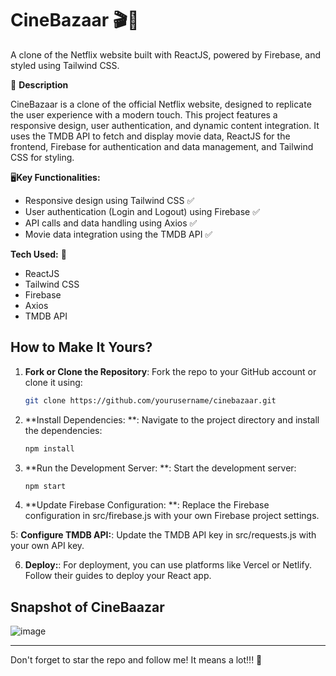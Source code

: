 # CineBazaar 🎬🍿

A clone of the Netflix website built with ReactJS, powered by Firebase, and styled using Tailwind CSS.

📃 **Description**

CineBazaar is a clone of the official Netflix website, designed to replicate the user experience with a modern touch. This project features a responsive design, user authentication, and dynamic content integration. It uses the TMDB API to fetch and display movie data, ReactJS for the frontend, Firebase for authentication and data management, and Tailwind CSS for styling.

🖥**Key Functionalities:**

- Responsive design using Tailwind CSS ✅
- User authentication (Login and Logout) using Firebase ✅
- API calls and data handling using Axios ✅
- Movie data integration using the TMDB API ✅

**Tech Used:** 🤩

- ReactJS
- Tailwind CSS
- Firebase
- Axios
- TMDB API

## How to Make It Yours?

1. **Fork or Clone the Repository**: Fork the repo to your GitHub account or clone it using:

   ```bash
   git clone https://github.com/yourusername/cinebazaar.git

2. **Install Dependencies: **: Navigate to the project directory and install the dependencies:

   ```bash
   npm install

3. **Run the Development Server: **: Start the development server:

   ```bash
   npm start

4. **Update Firebase Configuration: **: Replace the Firebase configuration in src/firebase.js with your own Firebase project settings.

5: **Configure TMDB API:**: Update the TMDB API key in src/requests.js with your own API key.

6. **Deploy:**: For deployment, you can use platforms like Vercel or Netlify. Follow their guides to deploy your React app.

## Snapshot of CineBaazar
![image](https://github.com/user-attachments/assets/0647a091-b6cb-4dff-ba32-7221b3654228)



---
Don't forget to star the repo and follow me! It means a lot!!! 🌟
